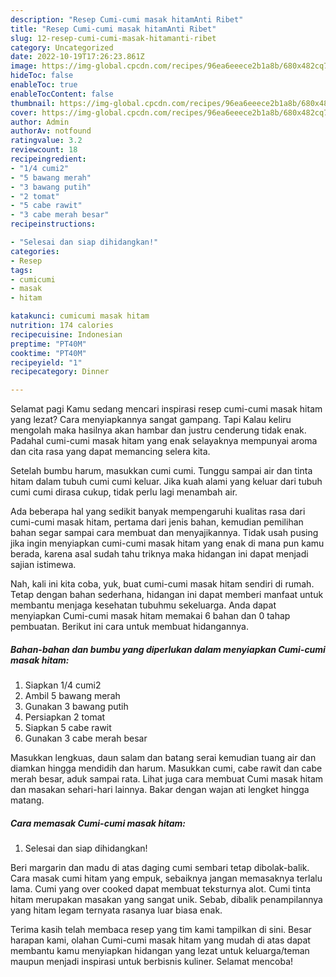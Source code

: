 ```yaml
---
description: "Resep Cumi-cumi masak hitamAnti Ribet"
title: "Resep Cumi-cumi masak hitamAnti Ribet"
slug: 12-resep-cumi-cumi-masak-hitamanti-ribet
category: Uncategorized
date: 2022-10-19T17:26:23.861Z
image: https://img-global.cpcdn.com/recipes/96ea6eeece2b1a8b/680x482cq70/cumi-cumi-masak-hitam-foto-resep-utama.jpg
hideToc: false
enableToc: true
enableTocContent: false
thumbnail: https://img-global.cpcdn.com/recipes/96ea6eeece2b1a8b/680x482cq70/cumi-cumi-masak-hitam-foto-resep-utama.jpg
cover: https://img-global.cpcdn.com/recipes/96ea6eeece2b1a8b/680x482cq70/cumi-cumi-masak-hitam-foto-resep-utama.jpg
author: Admin
authorAv: notfound
ratingvalue: 3.2
reviewcount: 18
recipeingredient:
- "1/4 cumi2"
- "5 bawang merah"
- "3 bawang putih"
- "2 tomat"
- "5 cabe rawit"
- "3 cabe merah besar"
recipeinstructions:

- "Selesai dan siap dihidangkan!"
categories:
- Resep
tags:
- cumicumi
- masak
- hitam

katakunci: cumicumi masak hitam 
nutrition: 174 calories
recipecuisine: Indonesian
preptime: "PT40M"
cooktime: "PT40M"
recipeyield: "1"
recipecategory: Dinner

---
```



Selamat pagi Kamu sedang mencari inspirasi resep cumi-cumi masak hitam yang lezat? Cara menyiapkannya sangat gampang. Tapi Kalau keliru mengolah maka hasilnya akan hambar dan justru cenderung tidak enak. Padahal cumi-cumi masak hitam yang enak selayaknya mempunyai aroma dan cita rasa yang dapat memancing selera kita.


Setelah bumbu harum, masukkan cumi cumi. Tunggu sampai air dan tinta hitam dalam tubuh cumi cumi keluar. Jika kuah alami yang keluar dari tubuh cumi cumi dirasa cukup, tidak perlu lagi menambah air.

Ada beberapa hal yang sedikit banyak mempengaruhi kualitas rasa dari cumi-cumi masak hitam, pertama dari jenis bahan, kemudian pemilihan bahan segar sampai cara membuat dan menyajikannya. Tidak usah pusing jika ingin menyiapkan cumi-cumi masak hitam yang enak di mana pun kamu berada, karena asal sudah tahu triknya maka hidangan ini dapat menjadi sajian istimewa.


Nah, kali ini kita coba, yuk, buat cumi-cumi masak hitam sendiri di rumah. Tetap dengan bahan sederhana, hidangan ini dapat memberi manfaat untuk membantu menjaga kesehatan tubuhmu sekeluarga. Anda dapat menyiapkan Cumi-cumi masak hitam memakai 6 bahan dan 0 tahap pembuatan. Berikut ini cara untuk membuat hidangannya.

<!--inarticleads1-->

##### Bahan-bahan dan bumbu yang diperlukan dalam menyiapkan Cumi-cumi masak hitam:

1. Siapkan 1/4 cumi2
1. Ambil 5 bawang merah
1. Gunakan 3 bawang putih
1. Persiapkan 2 tomat
1. Siapkan 5 cabe rawit
1. Gunakan 3 cabe merah besar


Masukkan lengkuas, daun salam dan batang serai kemudian tuang air dan diamkan hingga mendidih dan harum. Masukkan cumi, cabe rawit dan cabe merah besar, aduk sampai rata. Lihat juga cara membuat Cumi masak hitam dan masakan sehari-hari lainnya. Bakar dengan wajan ati lengket hingga matang. 

<!--inarticleads2-->

##### Cara memasak Cumi-cumi masak hitam:


1. Selesai dan siap dihidangkan!

Beri margarin dan madu di atas daging cumi sembari tetap dibolak-balik. Cara masak cumi hitam yang empuk, sebaiknya jangan memasaknya terlalu lama. Cumi yang over cooked dapat membuat teksturnya alot. Cumi tinta hitam merupakan masakan yang sangat unik. Sebab, dibalik penampilannya yang hitam legam ternyata rasanya luar biasa enak. 

Terima kasih telah membaca resep yang tim kami tampilkan di sini. Besar harapan kami, olahan Cumi-cumi masak hitam yang mudah di atas dapat membantu kamu menyiapkan hidangan yang lezat untuk keluarga/teman maupun menjadi inspirasi untuk berbisnis kuliner. Selamat mencoba!
